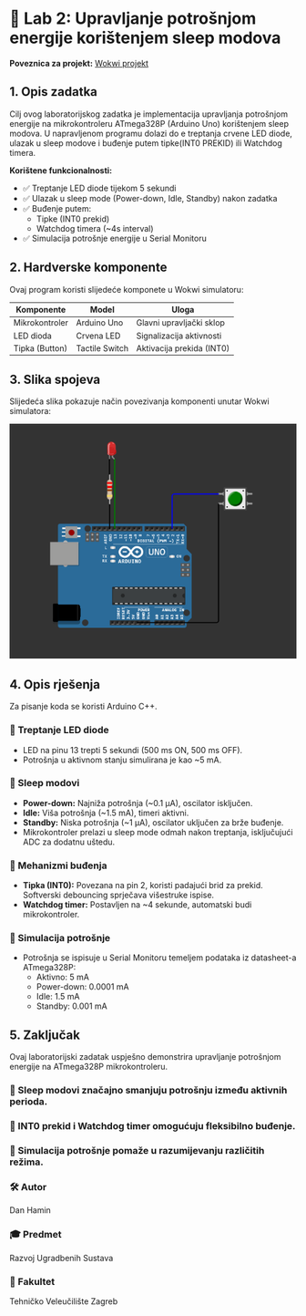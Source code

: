 # 📖 Lab 2: Upravljanje potrošnjom energije korištenjem sleep modova

**Poveznica za projekt:** [Wokwi projekt](https://wokwi.com/projects/427765641826069505)

## 1. Opis zadatka
Cilj ovog laboratorijskog zadatka je implementacija upravljanja potrošnjom energije na mikrokontroleru ATmega328P (Arduino Uno) korištenjem sleep modova. U napravljenom programu dolazi do e treptanja crvene LED diode, ulazak u sleep modove i buđenje putem tipke(INT0 PREKID) ili Watchdog timera.

**Korištene funkcionalnosti:**
- ✅ Treptanje LED diode tijekom 5 sekundi
- ✅ Ulazak u sleep mode (Power-down, Idle, Standby) nakon zadatka
- ✅ Buđenje putem:
  - Tipke (INT0 prekid)
  - Watchdog timera (~4s interval)
- ✅ Simulacija potrošnje energije u Serial Monitoru

## 2. Hardverske komponente
Ovaj program koristi slijedeće komponete u Wokwi simulatoru:

| Komponente          | Model           | Uloga                     |
|---------------------|-----------------|---------------------------|
| Mikrokontroler      | Arduino Uno     | Glavni upravljački sklop  |
| LED dioda           | Crvena LED      | Signalizacija aktivnosti  |
| Tipka (Button)      | Tactile Switch  | Aktivacija prekida (INT0) |

## 3. Slika spojeva
Slijedeća slika pokazuje način povezivanja komponenti unutar Wokwi simulatora:

![Arduino Setup](sleep.png)


## 4. Opis rješenja
Za pisanje koda se koristi Arduino C++.

### 📌 Treptanje LED diode
- LED na pinu 13 trepti 5 sekundi (500 ms ON, 500 ms OFF).
- Potrošnja u aktivnom stanju simulirana je kao ~5 mA.

### 📌 Sleep modovi
- **Power-down:** Najniža potrošnja (~0.1 µA), oscilator isključen.
- **Idle:** Viša potrošnja (~1.5 mA), timeri aktivni.
- **Standby:** Niska potrošnja (~1 µA), oscilator uključen za brže buđenje.
- Mikrokontroler prelazi u sleep mode odmah nakon treptanja, isključujući ADC za dodatnu uštedu.

### 📌 Mehanizmi buđenja
- **Tipka (INT0):** Povezana na pin 2, koristi padajući brid za prekid. Softverski debouncing sprječava višestruke ispise.
- **Watchdog timer:** Postavljen na ~4 sekunde, automatski budi mikrokontroler.

### 📌 Simulacija potrošnje
- Potrošnja se ispisuje u Serial Monitoru temeljem podataka iz datasheet-a ATmega328P:
  - Aktivno: 5 mA
  - Power-down: 0.0001 mA
  - Idle: 1.5 mA
  - Standby: 0.001 mA

## 5. Zaključak
Ovaj laboratorijski zadatak uspješno demonstrira upravljanje potrošnjom energije na ATmega328P mikrokontroleru.

### 🔹 Sleep modovi značajno smanjuju potrošnju između aktivnih perioda. 
### 🔹 INT0 prekid i Watchdog timer omogućuju fleksibilno buđenje. 
### 🔹 Simulacija potrošnje pomaže u razumijevanju različitih režima. 


### 🛠 Autor
Dan Hamin
### 🎓 Predmet
Razvoj Ugradbenih Sustava
### 🏫 Fakultet
Tehničko Veleučilište Zagreb

